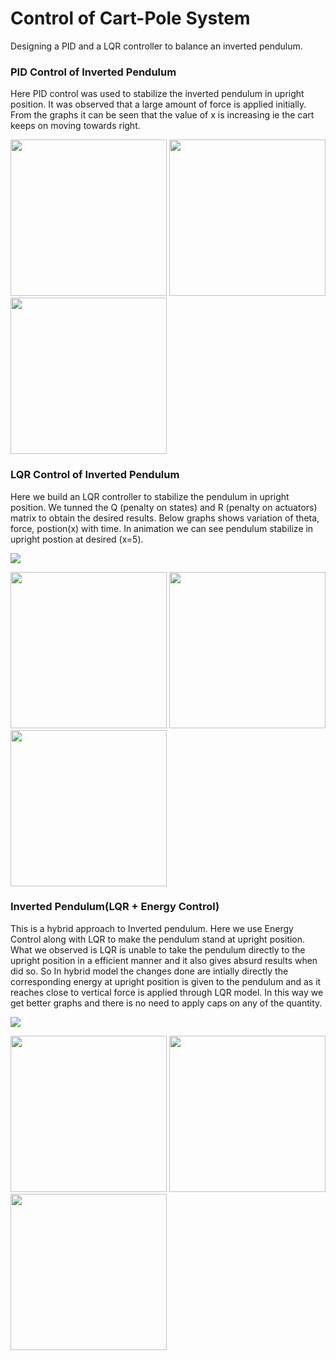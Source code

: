 # Control of Cart-Pole System
Designing a PID and a LQR controller to balance an inverted pendulum.

### PID Control of Inverted Pendulum

Here PID control was used to stabilize the inverted pendulum in upright position. It was observed that a large amount of force is applied initially. From the graphs it can be seen that the value of x is increasing ie the cart keeps on moving towards right.


<img src="https://github.com/Arcane-01/Control-of-Cart-Pole-System/blob/main/images(pid)/thetavst.png" width="250"/> <img src="https://github.com/Arcane-01/Control-of-Cart-Pole-System/blob/main/images(pid)/force_vs_time.png" width="250"/> <img src="https://github.com/Arcane-01/Control-of-Cart-Pole-System/blob/main/images(pid)/x_vs_time.png" width="250"/>

### LQR Control of Inverted Pendulum
Here we build an LQR controller to stabilize the pendulum in upright position. We tunned the Q (penalty on states) and R (penalty on actuators) matrix to obtain the desired results. Below graphs shows variation of theta, force, postion(x) with time. In animation we can see pendulum stabilize in upright postion at desired (x=5).

![](https://i.imgur.com/xl6qyeq.gif)


<img src="https://github.com/Arcane-01/Control-of-Cart-Pole-System/blob/main/images(lqr)/thetavst.png" width="250"/> <img src="https://github.com/Arcane-01/Control-of-Cart-Pole-System/blob/main/images(lqr)/uvst.png" width="250"/> <img src="https://github.com/Arcane-01/Control-of-Cart-Pole-System/blob/main/images(lqr)/xvst.png" width="250"/>

### Inverted Pendulum(LQR + Energy Control)

This is a hybrid approach to Inverted pendulum. Here we use Energy Control along with LQR to make the pendulum stand at upright position.
What we observed is LQR is unable to take the pendulum directly to the upright position in a efficient manner and it also gives absurd results when did so. 
So In hybrid model the changes done are intially directly the corresponding energy at upright position is given to the pendulum and as it reaches close to vertical force is applied through LQR model. In this way we get better graphs and there is no need to apply caps on any of the quantity. 

![](https://i.imgur.com/8nesENw.gif)

<img src="https://github.com/Arcane-01/Control-of-Cart-Pole-System/blob/main/images(lqr%2Benergy)/phievst.png" width="250"/> <img src="https://github.com/Arcane-01/Control-of-Cart-Pole-System/blob/main/images(lqr%2Benergy)/uvst.png" width="250"/> <img src="https://github.com/Arcane-01/Control-of-Cart-Pole-System/blob/main/images(lqr%2Benergy)/xvst.png" width="250"/>
